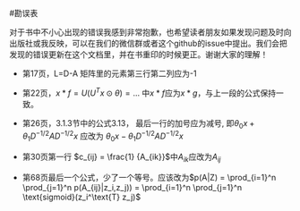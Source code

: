 #勘误表

对于书中不小心出现的错误我感到非常抱歉，也希望读者朋友如果发现问题及时向出版社或我反映，可以在我们的微信群或者这个github的issue中提出。我们会把发现的错误更新在这个文档里，并在书重印的时候更正。谢谢大家的理解！

* 第17页，L=D-A 矩阵里的元素第三行第二列应为-1

* 第22页，$x * f = U(U^T x \odot \theta) = ...$ 中$x * f$应为$x * g$，与上一段的公式保持一致。

* 第26页，3.1.3节中的公式3.13， 最后一行的加号应为减号, 即$\theta_0 x + \theta_1 D^{-1/2}A D^{-1/2}x$ 应改为 $\theta_0 x - \theta_1 D^{-1/2}A D^{-1/2}x$

* 第30页第一行 $c_{ij} = \frac{1} {A_{ik}}$中$A_{ik}$应改为$A_{ij}$

* 第68页最后一个公式，少了一个等号。应该改为$p(A|Z) = \prod_{i=1}^n \prod_{j=1}^n p(A_{ij}|z_i,z_j)) = \prod_{i=1}^n \prod_{j=1}^n \text{sigmoid}(z_i^\text{T} z_j)$